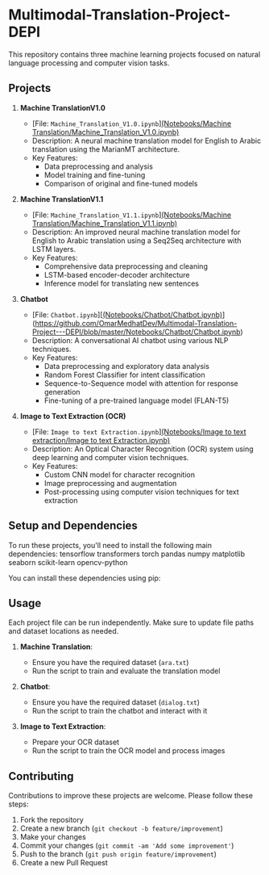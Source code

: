 # Multimodal-Translation-Project-DEPI
This repository contains three machine learning projects focused on natural language processing and computer vision tasks.

## Projects

1. **Machine TranslationV1.0**
   - [File: `Machine_Translation_V1.0.ipynb`][(Notebooks/Machine Translation/Machine_Translation_V1.0.ipynb)](https://github.com/OmarMedhatDev/Multimodal-Translation-Project---DEPI/blob/master/Notebooks/Machine%20Translation/Machine_Translation_V1.0.ipynb)
   - Description: A neural machine translation model for English to Arabic translation using the MarianMT architecture.
   - Key Features:
     - Data preprocessing and analysis
     - Model training and fine-tuning
     - Comparison of original and fine-tuned models

2. **Machine TranslationV1.1**
   - [File: `Machine_Translation_V1.1.ipynb`][(Notebooks/Machine Translation/Machine_Translation_V1.1.ipynb)](https://github.com/OmarMedhatDev/Multimodal-Translation-Project---DEPI/blob/master/Notebooks/Machine%20Translation/Machine_TranslationV1.1.ipynb)
   - Description: An improved neural machine translation model for English to Arabic translation using a Seq2Seq architecture with LSTM layers.
   - Key Features:
     - Comprehensive data preprocessing and cleaning
     - LSTM-based encoder-decoder architecture
     - Inference model for translating new sentences

3. **Chatbot**
   - [File: `Chatbot.ipynb`][[(Notebooks/Chatbot/Chatbot.ipynb)](https://github.com/OmarMedhatDev/Multimodal-Translation-Project---DEPI/blob/master/Notebooks/Chatbot/Chatbot.ipynb)](https://github.com/OmarMedhatDev/Multimodal-Translation-Project---DEPI/blob/master/Notebooks/Chatbot/Chatbot.ipynb)
   - Description: A conversational AI chatbot using various NLP techniques.
   - Key Features:
     - Data preprocessing and exploratory data analysis
     - Random Forest Classifier for intent classification
     - Sequence-to-Sequence model with attention for response generation
     - Fine-tuning of a pre-trained language model (FLAN-T5)

4. **Image to Text Extraction (OCR)**
   - [File: `Image to text Extraction.ipynb`][(Notebooks/Image to text extraction/Image to text Extraction.ipynb)](https://github.com/OmarMedhatDev/Multimodal-Translation-Project---DEPI/blob/master/Notebooks/Image%20to%20text%20extraction/Image%20to%20text%20Extraction.ipynb)
   - Description: An Optical Character Recognition (OCR) system using deep learning and computer vision techniques.
   - Key Features:
     - Custom CNN model for character recognition
     - Image preprocessing and augmentation
     - Post-processing using computer vision techniques for text extraction

## Setup and Dependencies

To run these projects, you'll need to install the following main dependencies:
tensorflow
transformers
torch
pandas
numpy
matplotlib
seaborn
scikit-learn
opencv-python

You can install these dependencies using pip:

## Usage

Each project file can be run independently. Make sure to update file paths and dataset locations as needed.

1. **Machine Translation**:
   - Ensure you have the required dataset (`ara.txt`)
   - Run the script to train and evaluate the translation model

2. **Chatbot**:
   - Ensure you have the required dataset (`dialog.txt`)
   - Run the script to train the chatbot and interact with it

3. **Image to Text Extraction**:
   - Prepare your OCR dataset
   - Run the script to train the OCR model and process images

## Contributing

Contributions to improve these projects are welcome. Please follow these steps:

1. Fork the repository
2. Create a new branch (`git checkout -b feature/improvement`)
3. Make your changes
4. Commit your changes (`git commit -am 'Add some improvement'`)
5. Push to the branch (`git push origin feature/improvement`)
6. Create a new Pull Request
